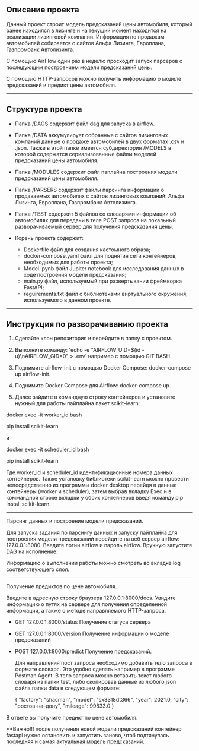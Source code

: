 ## Описание проекта

Данный проект строит модель предсказаний цены автомобиля, который ранее находился в лизинге и на текущий момент находится на реализации лизинговой компании.
Информация по продажам автомобилей собирается с сайтов Альфа Лизинга, Европлана, Газпромбанк Автолизинга.

С помощью AirFlow один раз в неделю просходит запуск парсеров с последующим построением модели предсказаний цены.

С помощью HTTP-запросов можно получить информацию о моделе предсказаний и предикт цены автомобиля.

_____________________________________________________________________________________________

## Структура проекта

- Папка /DAGS содержит файл dag для запуска в airflow.

- Папка /DATA аккумулирует собранные с сайтов лизинговых компаний данные о продаже автомобилей в двух форматах .csv и .json. Также в этой папке имеется субдиректория /MODELS в которой содержатся сериализованные файлы моделей предсказаний цены автомобиля.

- Папка /MODULES содержит файл паплайна построения модели предсказаний цены автомобиля.

- Папка /PARSERS содержит файлы парсинга информации о продаваемых автомобилях с сайтов лизинговых компаний: Альфа Лизинга, Европлана, Газпромбанк Автолизинга.

- Папка /TEST содержит 5 файлов со словарями информации об автомобилях для передачи в теле POST запроса на локальный разворачиваемый сервер для получения предсказания цены.

- Корень проекта содержит:
  
  * Dockerfile файл для создания кастомного образа;
  * docker-compose.yaml файл для поднятия сети контейнеров, необходимых для работы проекта;
  * Model.ipynb файл Jupiter notebook для исследования данных в ходе построения модели предсказания;
  * main.py файл, используемый при развертывании фреймворка FastAPI;
  * reguirements.txt файл с библиотеками виртуального окружения, используемого в данном проекте.

_____________________________________________________________________________________________

## Инструкция по разворачиванию проекта

1. Сделайте клон репозитория и перейдите в папку с проектом.

2. Выполните команду: 'echo -e "AIRFLOW_UID=$(id -u)\nAIRFLOW_GID=0" > .env' например с помощью GIT BASH.

3. Поднимите airflow-init с помощью Docker Сompose: docker-compose up airflow-init.

4. Поднимите Docker Compose для Airflow: docker-compose up.

5. Далее зайдите в командную строку контейнеров и установите нужный для работы пайплайна пакет scikit-learn:

docker exec -it worker_id bash

pip install scikit-learn 

и 

docker exec -it scheduler_id bash 

pip install scikit-learn

Где worker_id и scheduler_id идентификационные номера данных контейнеров. Также установку библиотеки scikit-learn можно провести непосредственно из программы docker desktop перейдя в данные контейнеры (worker и scheduler), затем выбрав вкладку Exec и в коммандной строке вкладки у обоих контейнеров введя команду pip install scikit-learn.

________________________________________________________________________________________________

Парсинг данных и построение модели предсказаний.

Для запуска задания по парсингу данных и запуску пайплайна для построения модели предсказаний перейдите на веб сервер airflow: 127.0.0.1:8080. Введите логин airflow и пароль airflow. Вручную запустите DAG на исполнение.

Информацию о выполнении работы можно смотреть во вкладке log соответствующего слоя.

________________________________________________________________________________________________

Получение предиктов по цене автомобиля.

Введите в адресную строку браузера 127.0.0.1:8000/docs. Увидите информацию о путях на сервере для получения определенной информации, а также о методе направляемого HTTP-запроса.

* GET 127.0.0.1:8000/status Получение статуса сервера

* GET 127.0.0.1:8000/version Получение информации о моделе предсказаний

* POST 127.0.0.1:8000/predict Получение предсказаний.

  Для направления пост запроса необходимо добавить тело запроса в формате словаря. Это удобно сделать например в программе Postman Agent.
  В тело запроса можно вставить текст любого словаря из папки test, либо скопировав данные из любого json файла папки data в следующем формате:

  {
    "factory": "shacman",
    "model": "sx3318dt366",
    "year": 2021.0,
    "city": "ростов-на-дону",
    "mileage": 99833.0
  }

В ответе вы получите предикт по цене автомобиля.

**Важно!!! после получения новой модели предсказаний контейнер fastapi нужно остановить и запустить заново, чтоб подтянулась последняя и самая актуальная модель предсказаний.
